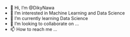 - 👋 Hi, I’m @DikyNawa
- 👀 I’m interested in Machine Learning and Data Science
- 🌱 I’m currently learning Data Science
- 💞️ I’m looking to collaborate on ...
- 📫 How to reach me ...

<!---
DikyNawa/DikyNawa is a ✨ special ✨ repository because its `README.md` (this file) appears on your GitHub profile.
You can click the Preview link to take a look at your changes.
--->

